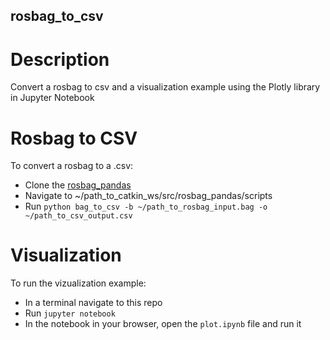 ## rosbag_to_csv

# Description
Convert a rosbag to csv and a visualization example using the Plotly library in Jupyter Notebook

# Rosbag to CSV
To convert a rosbag to a .csv:
- Clone the [rosbag_pandas](https://github.com/eurogroep/rosbag_pandas)
- Navigate to ~/path_to_catkin_ws/src/rosbag_pandas/scripts
- Run `python bag_to_csv -b ~/path_to_rosbag_input.bag -o ~/path_to_csv_output.csv`

# Visualization
To run the vizualization example:
- In a terminal navigate to this repo
- Run `jupyter notebook`
- In the notebook in your browser, open the `plot.ipynb` file and run it